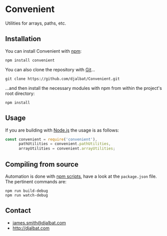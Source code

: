 # Convenient

Utilities for arrays, paths, etc.

## Installation

You can install Convenient with [npm](https://www.npmjs.com/):

    npm install convenient

You can also clone the repository with [Git](https://git-scm.com/)...

    git clone https://github.com/djalbat/Convenient.git

...and then install the necessary modules with npm from within the project's root directory:

    npm install

## Usage

If you are building with [Node.js](http://nodejs.org) the usage is as follows:

```js
const convenient = require('convenient'),
      pathUtilities = convenient.pathUtilities,
      arrayUtilities = convenient.arrayUtilities;
```

## Compiling from source

Automation is done with [npm scripts](https://docs.npmjs.com/misc/scripts), have a look at the `package.json` file. The pertinent commands are:

    npm run build-debug
    npm run watch-debug

## Contact

- james.smith@djalbat.com
- http://djalbat.com
